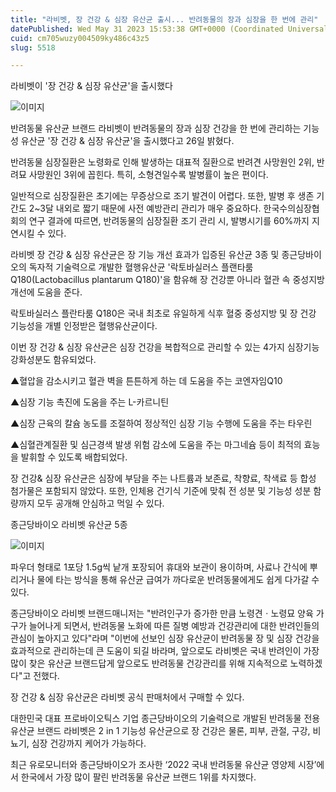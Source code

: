 ```yaml
---
title: "라비벳, 장 건강 & 심장 유산균 출시... 반려동물의 장과 심장을 한 번에 관리"
datePublished: Wed May 31 2023 15:53:38 GMT+0000 (Coordinated Universal Time)
cuid: cm705wuzy004509ky486c43z5
slug: 5518

---
```



라비벳이 '장 건강 & 심장 유산균'을 출시했다

![이미지](https://cdn.hashnode.com/res/hashnode/image/upload/v1739259013678/be2c0453-448e-4f19-916c-bbed1e3d7fdf.png)

반려동물 유산균 브랜드 라비벳이 반려동물의 장과 심장 건강을 한 번에 관리하는 기능성 유산균 '장 건강 & 심장 유산균'을 출시했다고 26일 밝혔다.

반려동물 심장질환은 노령화로 인해 발생하는 대표적 질환으로 반려견 사망원인 2위, 반려묘 사망원인 3위에 꼽힌다. 특히, 소형견일수록 발병률이 높은 편이다.

일반적으로 심장질환은 초기에는 무증상으로 조기 발견이 어렵다. 또한, 발병 후 생존 기간도 2~3달 내외로 짧기 때문에 사전 예방관리 관리가 매우 중요하다. 한국수의심장협회의 연구 결과에 따르면, 반려동물의 심장질환 조기 관리 시, 발병시기를 60%까지 지연시킬 수 있다.

라비벳 장 건강 & 심장 유산균은 장 기능 개선 효과가 입증된 유산균 3종 및 종근당바이오의 독자적 기술력으로 개발한 혈행유산균 '락토바실러스 플랜타룸 Q180(Lactobacillus plantarum Q180)'을 함유해 장 건강뿐 아니라 혈관 속 중성지방 개선에 도움을 준다.

락토바실러스 플란타룸 Q180은 국내 최초로 유일하게 식후 혈중 중성지방 및 장 건강 기능성을 개별 인정받은 혈행유산균이다.

이번 장 건강 & 심장 유산균은 심장 건강을 복합적으로 관리할 수 있는 4가지 심장기능 강화성분도 함유되었다.

▲혈압을 감소시키고 혈관 벽을 튼튼하게 하는 데 도움을 주는 코엔자임Q10

▲심장 기능 촉진에 도움을 주는 L-카르니틴

▲심장 근육의 칼슘 농도를 조절하여 정상적인 심장 기능 수행에 도움을 주는 타우린

▲심혈관계질환 및 심근경색 발생 위험 감소에 도움을 주는 마그네슘 등이 최적의 효능을 발휘할 수 있도록 배합되었다.

장 건강& 심장 유산균은 심장에 부담을 주는 나트륨과 보존료, 착향료, 착색료 등 합성 첨가물은 포함되지 않았다. 또한, 인체용 건기식 기준에 맞춰 전 성분 및 기능성 성분 함량까지 모두 공개해 안심하고 먹일 수 있다.

종근당바이오 라비벳 유산균 5종

![이미지](https://cdn.hashnode.com/res/hashnode/image/upload/v1739259015946/d0f3c794-c03a-4211-a1b7-c5019e4be24b.png)

파우더 형태로 1포당 1.5g씩 낱개 포장되어 휴대와 보관이 용이하며, 사료나 간식에 뿌리거나 물에 타는 방식을 통해 유산균 급여가 까다로운 반려동물에게도 쉽게 다가갈 수 있다.

종근당바이오 라비벳 브랜드매니저는 "반려인구가 증가한 만큼 노령견ㆍ노령묘 양육 가구가 늘어나게 되면서, 반려동물 노화에 따른 질병 예방과 건강관리에 대한 반려인들의 관심이 높아지고 있다"라며 "이번에 선보인 심장 유산균이 반려동물 장 및 심장 건강을 효과적으로 관리하는데 큰 도움이 되길 바라며, 앞으로도 라비벳은 국내 반려인이 가장 많이 찾은 유산균 브랜드답게 앞으로도 반려동물 건강관리를 위해 지속적으로 노력하겠다"고 전했다.

장 건강 & 심장 유산균은 라비벳 공식 판매처에서 구매할 수 있다.

대한민국 대표 프로바이오틱스 기업 종근당바이오의 기술력으로 개발된 반려동물 전용 유산균 브랜드 라비벳은 2 in 1 기능성 유산균으로 장 건강은 물론, 피부, 관절, 구강, 비뇨기, 심장 건강까지 케어가 가능하다.

최근 유로모니터와 종근당바이오가 조사한 ‘2022 국내 반려동물 유산균 영양제 시장’에서 한국에서 가장 많이 팔린 반려동물 유산균 브랜드 1위를 차지했다.